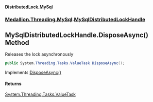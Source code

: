 #### [DistributedLock.MySql](README.md 'README')
### [Medallion.Threading.MySql](Medallion.Threading.MySql.md 'Medallion.Threading.MySql').[MySqlDistributedLockHandle](MySqlDistributedLockHandle.md 'Medallion.Threading.MySql.MySqlDistributedLockHandle')

## MySqlDistributedLockHandle.DisposeAsync() Method

Releases the lock asynchronously

```csharp
public System.Threading.Tasks.ValueTask DisposeAsync();
```

Implements [DisposeAsync()](https://docs.microsoft.com/en-us/dotnet/api/System.IAsyncDisposable.DisposeAsync 'System.IAsyncDisposable.DisposeAsync')

#### Returns
[System.Threading.Tasks.ValueTask](https://docs.microsoft.com/en-us/dotnet/api/System.Threading.Tasks.ValueTask 'System.Threading.Tasks.ValueTask')